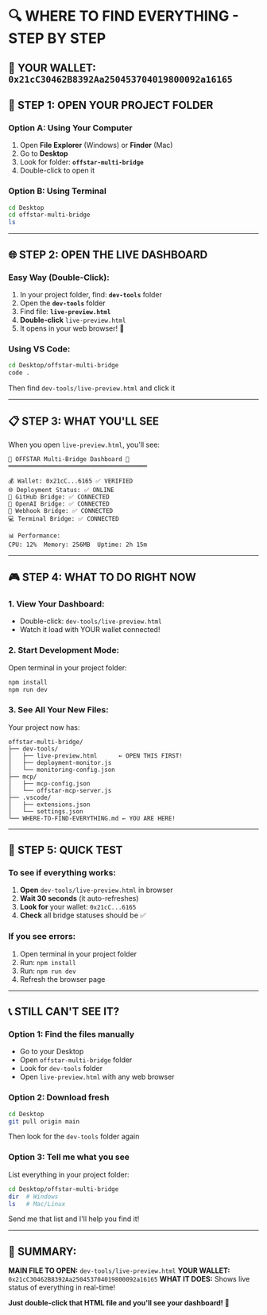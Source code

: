 # 🔍 **WHERE TO FIND EVERYTHING - STEP BY STEP**

## **🎯 YOUR WALLET:** `0x21cC30462B8392Aa250453704019800092a16165`

## **📂 STEP 1: OPEN YOUR PROJECT FOLDER**

### **Option A: Using Your Computer**
1. Open **File Explorer** (Windows) or **Finder** (Mac)
2. Go to **Desktop**
3. Look for folder: **`offstar-multi-bridge`**
4. Double-click to open it

### **Option B: Using Terminal**
```bash
cd Desktop
cd offstar-multi-bridge
ls
```

---

## **🌐 STEP 2: OPEN THE LIVE DASHBOARD**

### **Easy Way (Double-Click):**
1. In your project folder, find: **`dev-tools`** folder
2. Open the **`dev-tools`** folder
3. Find file: **`live-preview.html`**
4. **Double-click** `live-preview.html`
5. It opens in your web browser! 🎉

### **Using VS Code:**
```bash
cd Desktop/offstar-multi-bridge
code .
```
Then find `dev-tools/live-preview.html` and click it

---

## **📋 STEP 3: WHAT YOU'LL SEE**

When you open `live-preview.html`, you'll see:

```
🌉 OFFSTAR Multi-Bridge Dashboard 🌉
═══════════════════════════════════════

💰 Wallet: 0x21cC...6165 ✅ VERIFIED
🌐 Deployment Status: ✅ ONLINE  
🔗 GitHub Bridge: ✅ CONNECTED
🤖 OpenAI Bridge: ✅ CONNECTED
📡 Webhook Bridge: ✅ CONNECTED
💻 Terminal Bridge: ✅ CONNECTED

📊 Performance:
CPU: 12%  Memory: 256MB  Uptime: 2h 15m
```

---

## **🎮 STEP 4: WHAT TO DO RIGHT NOW**

### **1. View Your Dashboard:**
- Double-click: `dev-tools/live-preview.html`
- Watch it load with YOUR wallet connected!

### **2. Start Development Mode:**
Open terminal in your project folder:
```bash
npm install
npm run dev
```

### **3. See All Your New Files:**
Your project now has:
```
offstar-multi-bridge/
├── dev-tools/
│   ├── live-preview.html      ← OPEN THIS FIRST!
│   ├── deployment-monitor.js
│   └── monitoring-config.json
├── mcp/
│   ├── mcp-config.json
│   └── offstar-mcp-server.js
├── .vscode/
│   ├── extensions.json
│   └── settings.json
└── WHERE-TO-FIND-EVERYTHING.md ← YOU ARE HERE!
```

---

## **🚀 STEP 5: QUICK TEST**

### **To see if everything works:**
1. **Open** `dev-tools/live-preview.html` in browser
2. **Wait 30 seconds** (it auto-refreshes)
3. **Look for** your wallet: `0x21cC...6165` 
4. **Check** all bridge statuses should be ✅

### **If you see errors:**
1. Open terminal in your project folder
2. Run: `npm install`
3. Run: `npm run dev` 
4. Refresh the browser page

---

## **📞 STILL CAN'T SEE IT?**

### **Option 1: Find the files manually**
- Go to your Desktop
- Open `offstar-multi-bridge` folder  
- Look for `dev-tools` folder
- Open `live-preview.html` with any web browser

### **Option 2: Download fresh**
```bash
cd Desktop
git pull origin main
```
Then look for the `dev-tools` folder again

### **Option 3: Tell me what you see**
List everything in your project folder:
```bash
cd Desktop/offstar-multi-bridge
dir  # Windows
ls   # Mac/Linux
```
Send me that list and I'll help you find it!

---

## **🎯 SUMMARY:**
**MAIN FILE TO OPEN:** `dev-tools/live-preview.html`
**YOUR WALLET:** `0x21cC30462B8392Aa250453704019800092a16165`
**WHAT IT DOES:** Shows live status of everything in real-time!

**Just double-click that HTML file and you'll see your dashboard! 🚀**